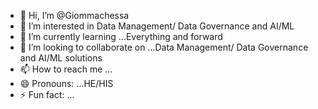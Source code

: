 - 👋 Hi, I’m @Giommachessa
- 👀 I’m interested in Data Management/ Data Governance and AI/ML
- 🌱 I’m currently learning ...Everything and forward
- 💞️ I’m looking to collaborate on ...Data Management/ Data Governance and AI/ML solutions
- 📫 How to reach me ...
- 😄 Pronouns: ...HE/HIS
- ⚡ Fun fact: ...

<!---
Giommachessa/Giommachessa is a ✨ special ✨ repository because its `README.md` (this file) appears on your GitHub profile.
You can click the Preview link to take a look at your changes.
--->
